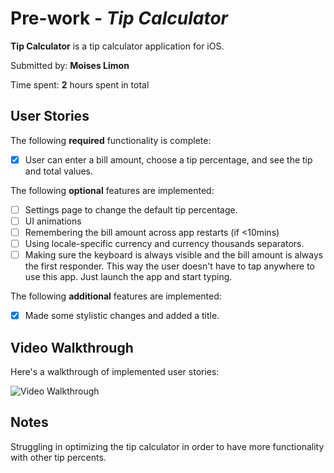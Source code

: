 # Pre-work - *Tip Calculator*

**Tip Calculator** is a tip calculator application for iOS.

Submitted by: **Moises Limon**

Time spent: **2** hours spent in total

## User Stories

The following **required** functionality is complete:

* [X] User can enter a bill amount, choose a tip percentage, and see the tip and total values.

The following **optional** features are implemented:
* [ ] Settings page to change the default tip percentage.
* [ ] UI animations
* [ ] Remembering the bill amount across app restarts (if <10mins)
* [ ] Using locale-specific currency and currency thousands separators.
* [ ] Making sure the keyboard is always visible and the bill amount is always the first responder. This way the user doesn't have to tap anywhere to use this app. Just launch the app and start typing.

The following **additional** features are implemented:

- [X] Made some stylistic changes and added a title. 

## Video Walkthrough 

Here's a walkthrough of implemented user stories:

<img src='http://g.recordit.co/s8JIlLBVZS.gif' title='Video Walkthrough' width='' alt='Video Walkthrough' />

## Notes

Struggling in optimizing the tip calculator in order to have more functionality with other tip percents.

